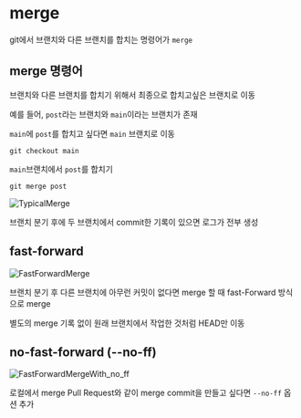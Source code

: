 # merge

git에서 브랜치와 다른 브랜치를 합치는 명령어가 `merge`

## merge 명령어

브랜치와 다른 브랜치를 합치기 위해서 최종으로 합치고싶은 브랜치로 이동

예를 들어, `post`라는 브랜치와 `main`이라는 브랜치가 존재

`main`에 `post`를 합치고 싶다면 `main` 브랜치로 이동

```
git checkout main
```

`main`브랜치에서 `post`를 합치기

```
git merge post
```

![TypicalMerge](https://github.com/Zamoca42/blog/assets/96982072/089fcd33-72e2-4753-81c3-90ad3aa8d238)

브랜치 분기 후에 두 브랜치에서 commit한 기록이 있으면 로그가 전부 생성

## fast-forward

![FastForwardMerge](https://github.com/Zamoca42/blog/assets/96982072/535ff5bc-07b0-4375-9c47-3126a8dd2782)

브랜치 분기 후 다른 브랜치에 아무런 커밋이 없다면 merge 할 때 fast-Forward 방식으로 merge

별도의 merge 기록 없이 원래 브랜치에서 작업한 것처럼 HEAD만 이동

## no-fast-forward (--no-ff)

![FastForwardMergeWith_no_ff](https://github.com/Zamoca42/blog/assets/96982072/8589cfc7-278a-4fbd-a08f-605b148e89d3)

로컬에서 merge Pull Request와 같이 merge commit을 만들고 싶다면 `--no-ff` 옵션 추가